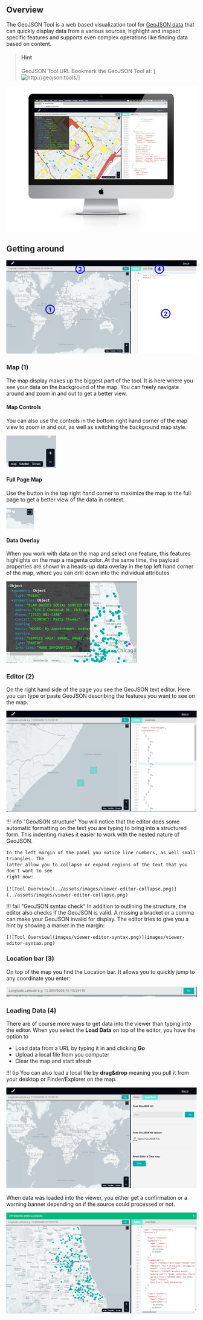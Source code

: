 ## Overview

The GeoJSON Tool is a web based visualization tool for [GeoJSON data](topics/geojsonbasics.md)
that can quickly display data from
a various sources, highlight and inspect specific features and supports even complex operations
like finding data based on content.

> #### Hint
> GeoJSON Tool URL
> Bookmark the GeoJSON Tool at:
>[![`http://geojson.tools/`](http://geojson.tools/)]



[![XYZ GeoJSON Tool](images/viewer.png)](images/viewer.png)

## Getting around

[![Tool Overview](images/viewer-parts.png)](images/viewer-parts.png)


### Map (1)

The map display makes up the biggest part of the tool. It is here where you see your data on the
background of the map.
You can freely navigate around and zoom in and out to get a better view.

#### Map Controls

You can also use the controls in the bottom right hand corner of the map view to zoom in and out, as
well as switching the background map style.

[![Tool Overview](images/viewer-map-controls.png)](images/viewer-map-controls.png)

#### Full Page Map

Use the button in the top right hand corner to maximize the map to the full page to get a better view
of the data in context.

[![Tool Overview](images/viewer-map-full.png)](images/viewer-map-full.png)

#### Data Overlay

When you work with data on the map and select one feature, this features highlights on the map a
magenta color. At the same time, the payload properties are shown in a heads-up data overlay in
the top left hand corner of the map, where you can drill down into the individual attributes

[![Tool Overview](images/viewer-map-hud.png)](images/viewer-map-hud.png)

### Editor (2)

On the right hand side of the page you see the GeoJSON text editor. Here you can type or paste
GeoJSON describing the features you want to see on the map.

[![Tool Overview](images/viewer-editor.png)](images/viewer-editor.png)

!!! info "GeoJSON structure"
    You will notice that the editor does some automatic formatting on the text you are typing
    to bring into a structured form. This indenting makes it easier to work with the nested
    nature of GeoJSON.

    In the left margin of the panel you notice line numbers, as well small triangles. The
    latter allow you to collapse or expand regions of the text that you don't want to see
    right now:

    [![Tool Overview](../assets/images/viewer-editor-collapse.png)](../assets/images/viewer-editor-collapse.png)


!!! fail "GeoJSON syntax check"
    In addition to outlining the structure, the editor also checks if the GeoJSON is valid. A
    missing a bracket or a comma can make your GeoJSON invalid for display. The editor tries to give you a hint
    by showing a marker in the margin:

    [![Tool Overview](images/viewer-editor-syntax.png)](images/viewer-editor-syntax.png)


### Location bar (3)

On top of the map you find the Location bar. It allows you to quickly jump to any coordinate you enter:

[![Tool Overview](images/viewer-bar.png)](images/viewer-bar.png)


### Loading Data (4)

There are of course more ways to get data into the viewer than typing into the editor. When you select the
**Load Data** on top of the editor, you have the option to

* Load data from a URL by typing it in and clicking **Go**
* Upload a local file from you computer
* Clear the map and start afresh

!!! tip
    You can also load a local file by **drag&drop** meaning you pull it from your desktop or Finder/Explorer
    on the map.


[![Tool Overview](images/viewer-load.png)](images/viewer-load.png)

When data was loaded into the viewer, you either get a confirmation or a warning banner depending on if the
source could processed or not.

[![Tool Overview](images/viewer-load-banner.png)](images/viewer-load-banner.png)

